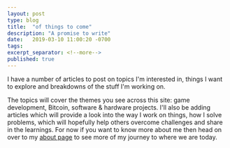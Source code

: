 ```yaml
---
layout: post
type: blog
title:  "of things to come"
description: "A promise to write"
date:   2019-03-10 11:00:20 -0700
tags:
excerpt_separator: <!--more-->
published: true
---
```

I have a number of articles to post on topics I'm interested in, things I want to explore and breakdowns of the stuff I'm working on.
<!--more-->
The topics will cover the themes you see across this site: game development, Bitcoin, software & hardware projects. I'll also be adding articles which will provide a look into the way I work on things, how I solve problems, which will hopefully help others overcome challenges and share in the learnings.
For now if you want to know more about me then head on over to my [about page](/about) to see more of my journey to where we are today.
